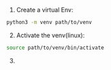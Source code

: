 1. Create a virtual Env:
```bash
python3 -m venv path/to/venv
```

2. Activate the venv(linux):
```bash
source path/to/venv/bin/activate
```

3. 